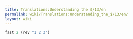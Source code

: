 ```yaml
---
title: Translations:Understanding the $/13/en
permalink: wiki/Translations:Understanding_the_$/13/en/
layout: wiki
---
```


``` Haskell
fast 2 (rev "1 2 3")
```
